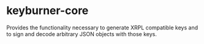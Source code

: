 # keyburner-core

Provides the functionality necessary to generate XRPL compatible keys and to sign
and decode arbitrary JSON objects with those keys.